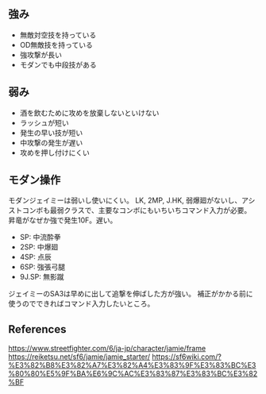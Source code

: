 ## 強み

- 無敵対空技を持っている
- OD無敵技を持っている
- 強攻撃が長い
- モダンでも中段技がある

## 弱み

- 酒を飲むために攻めを放棄しないといけない
- ラッシュが短い
- 発生の早い技が短い
- 中攻撃の発生が遅い
- 攻めを押し付けにくい

## モダン操作

モダンジェイミーは弱いし使いにくい。
LK, 2MP, J.HK, 弱爆廻がないし、アシストコンボも最弱クラスで、主要なコンボにもいちいちコマンド入力が必要。
昇竜がなぜか強で発生10F。遅い。

- SP: 中流酔拳
- 2SP: 中爆廻
- 4SP: 点辰
- 6SP: 強張弓腿
- 9J.SP: 無影蹴

ジェイミーのSA3は早めに出して追撃を伸ばした方が強い。
補正がかかる前に使うのでできればコマンド入力したいところ。

## References

https://www.streetfighter.com/6/ja-jp/character/jamie/frame
https://reiketsu.net/sf6/jamie/jamie_starter/
https://sf6wiki.com/?%E3%82%B8%E3%82%A7%E3%82%A4%E3%83%9F%E3%83%BC%E3%80%80%E5%9F%BA%E6%9C%AC%E3%83%87%E3%83%BC%E3%82%BF

